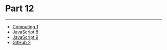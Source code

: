 # Part 12

---

* [Computing 1](../../modules/computing-1/README.md)
* [JavaScript 8](../../modules/javascript-8/README.md)
* [JavaScript 9](../../modules/javascript-9/README.md)
* [GitHub 2](../../modules/github-2/README.md)
